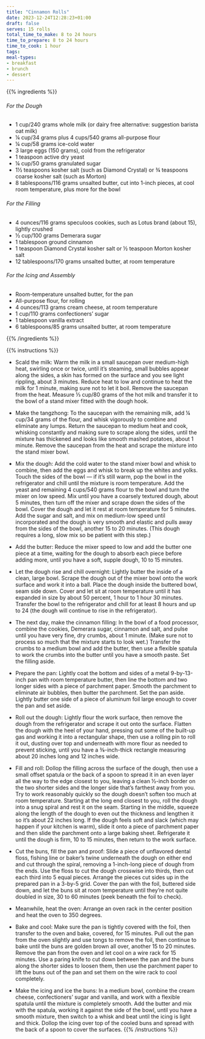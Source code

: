 ```yaml
---
title: "Cinnamon Rolls"
date: 2023-12-24T12:28:23+01:00
draft: false
serves: 15 rolls
total_time_to_make: 8 to 24 hours
time_to_prepare: 8 to 24 hours
time_to_cook: 1 hour
tags: 
meal-types: 
- breakfast
- brunch
- dessert
---
```


{{% ingredients %}}

###### For the Dough
 - 1 cup/240 grams whole milk (or dairy free alternative: suggestion barista oat milk)
 - ¼ cup/34 grams plus 4 cups/540 grams all-purpose flour
 - ¼ cup/58 grams ice-cold water
 - 3 large eggs (150 grams), cold from the refrigerator
 - 1 teaspoon active dry yeast
 - ¼ cup/50 grams granulated sugar
 - 1½ teaspoons kosher salt (such as Diamond Crystal) or ¾ teaspoons coarse kosher salt (such as Morton)
 - 8 tablespoons/116 grams unsalted butter, cut into 1-inch pieces, at cool room temperature, plus more for the bowl


###### For the Filling
 - 4 ounces/116 grams speculoos cookies, such as Lotus brand (about 15), lightly crushed
 - ½ cup/100 grams Demerara sugar
 - 1 tablespoon ground cinnamon
 - 1 teaspoon Diamond Crystal kosher salt or ½ teaspoon Morton kosher salt
 - 12 tablespoons/170 grams unsalted butter, at room temperature


###### For the Icing and Assembly
 - Room-temperature unsalted butter, for the pan
 - All-purpose flour, for rolling
 - 4 ounces/113 grams cream cheese, at room temperature
 - 1 cup/110 grams confectioners’ sugar
 - 1 tablespoon vanilla extract
 - 6 tablespoons/85 grams unsalted butter, at room temperature

{{% /ingredients %}}

{{% instructions %}}
- Scald the milk: Warm the milk in a small saucepan over medium-high heat, swirling once or twice, until it’s steaming, small bubbles appear along the sides, a skin has formed on the surface and you see light rippling, about 3 minutes. Reduce heat to low and continue to heat the milk for 1 minute, making sure not to let it boil. Remove the saucepan from the heat. Measure ⅓ cup/80 grams of the hot milk and transfer it to the bowl of a stand mixer fitted with the dough hook.

- Make the tangzhong: To the saucepan with the remaining milk, add ¼ cup/34 grams of the flour, and whisk vigorously to combine and eliminate any lumps. Return the saucepan to medium heat and cook, whisking constantly and making sure to scrape along the sides, until the mixture has thickened and looks like smooth mashed potatoes, about 1 minute. Remove the saucepan from the heat and scrape the mixture into the stand mixer bowl.

- Mix the dough: Add the cold water to the stand mixer bowl and whisk to combine, then add the eggs and whisk to break up the whites and yolks. Touch the sides of the bowl — if it’s still warm, pop the bowl in the refrigerator and chill until the mixture is room temperature. Add the yeast and remaining 4 cups/540 grams flour to the bowl and turn the mixer on low speed. Mix until you have a coarsely textured dough, about 5 minutes, then turn off the mixer and scrape down the sides of the bowl. Cover the dough and let it rest at room temperature for 5 minutes. Add the sugar and salt, and mix on medium-low speed until incorporated and the dough is very smooth and elastic and pulls away from the sides of the bowl, another 15 to 20 minutes. (This dough requires a long, slow mix so be patient with this step.)

- Add the butter: Reduce the mixer speed to low and add the butter one piece at a time, waiting for the dough to absorb each piece before adding more, until you have a soft, supple dough, 10 to 15 minutes.

- Let the dough rise and chill overnight: Lightly butter the inside of a clean, large bowl. Scrape the dough out of the mixer bowl onto the work surface and work it into a ball. Place the dough inside the buttered bowl, seam side down. Cover and let sit at room temperature until it has expanded in size by about 50 percent, 1 hour to 1 hour 30 minutes. Transfer the bowl to the refrigerator and chill for at least 8 hours and up to 24 (the dough will continue to rise in the refrigerator).

- The next day, make the cinnamon filling: In the bowl of a food processor, combine the cookies, Demerara sugar, cinnamon and salt, and pulse until you have very fine, dry crumbs, about 1 minute. (Make sure not to process so much that the mixture starts to look wet.) Transfer the crumbs to a medium bowl and add the butter, then use a flexible spatula to work the crumbs into the butter until you have a smooth paste. Set the filling aside.

- Prepare the pan: Lightly coat the bottom and sides of a metal 9-by-13-inch pan with room temperature butter, then line the bottom and two longer sides with a piece of parchment paper. Smooth the parchment to eliminate air bubbles, then butter the parchment. Set the pan aside. Lightly butter one side of a piece of aluminum foil large enough to cover the pan and set aside.

- Roll out the dough: Lightly flour the work surface, then remove the dough from the refrigerator and scrape it out onto the surface. Flatten the dough with the heel of your hand, pressing out some of the built-up gas and working it into a rectangular shape, then use a rolling pin to roll it out, dusting over top and underneath with more flour as needed to prevent sticking, until you have a ⅜-inch-thick rectangle measuring about 20 inches long and 12 inches wide.

- Fill and roll: Dollop the filling across the surface of the dough, then use a small offset spatula or the back of a spoon to spread it in an even layer all the way to the edge closest to you, leaving a clean ½-inch border on the two shorter sides and the longer side that’s farthest away from you. Try to work reasonably quickly so the dough doesn’t soften too much at room temperature. Starting at the long end closest to you, roll the dough into a snug spiral and rest it on the seam. Starting in the middle, squeeze along the length of the dough to even out the thickness and lengthen it so it’s about 22 inches long. If the dough feels soft and slack (which may happen if your kitchen is warm), slide it onto a piece of parchment paper and then slide the parchment onto a large baking sheet. Refrigerate it until the dough is firm, 10 to 15 minutes, then return to the work surface.

- Cut the buns, fill the pan and proof: Slide a piece of unflavored dental floss, fishing line or baker’s twine underneath the dough on either end and cut through the spiral, removing a 1-inch-long piece of dough from the ends. Use the floss to cut the dough crosswise into thirds, then cut each third into 5 equal pieces. Arrange the pieces cut sides up in the prepared pan in a 3-by-5 grid. Cover the pan with the foil, buttered side down, and let the buns sit at room temperature until they’re not quite doubled in size, 30 to 60 minutes (peek beneath the foil to check).

- Meanwhile, heat the oven: Arrange an oven rack in the center position and heat the oven to 350 degrees.

- Bake and cool: Make sure the pan is tightly covered with the foil, then transfer to the oven and bake, covered, for 15 minutes. Pull out the pan from the oven slightly and use tongs to remove the foil, then continue to bake until the buns are golden brown all over, another 15 to 20 minutes. Remove the pan from the oven and let cool on a wire rack for 15 minutes. Use a paring knife to cut down between the pan and the buns along the shorter sides to loosen them, then use the parchment paper to lift the buns out of the pan and set them on the wire rack to cool completely.

- Make the icing and ice the buns: In a medium bowl, combine the cream cheese, confectioners’ sugar and vanilla, and work with a flexible spatula until the mixture is completely smooth. Add the butter and mix with the spatula, working it against the side of the bowl, until you have a smooth mixture, then switch to a whisk and beat until the icing is light and thick. Dollop the icing over top of the cooled buns and spread with the back of a spoon to cover the surfaces.
{{% /instructions %}}
